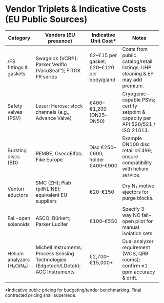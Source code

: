 # Vendor Triplets & Indicative Costs (EU Public Sources)

| Category | Vendors (EU presence) | Indicative Unit Cost* | Notes |
|---|---|---|---|
| /FS fittings & gaskets | Swagelok (VCR®); Parker Veriflo (VacuSeal™); FITOK FR series | €2–€15 per gasket; €20–€120 per body/gland | Costs from public catalog/retail listings; UHP cleaning & EP may add premium. |
| Safety valves (PSV) | Leser; Herose; stock channels (e.g., Advance Valve) | €400–€1,200 (DN25–DN50) | Cryogenic-capable PSVs; certify setpoint & capacity per API 520/521 / ISO 21013. |
| Bursting discs (BD) | REMBE; OsecoElfab; Fike Europe | Disc €250–€600; holder €400–€900 | Example DN100 disc retail ≈€499; ensure compatibility with helium service. |
| Venturi eductors | SMC (ZH); Piab (piINLINE); equivalent EU suppliers | €20–€150 | Dry N₂ motive ejectors for purge blocks. |
| Fail-open solenoids | ASCO; Bürkert; Parker Lucifer | €100–€550 | Specify 3-way NO fail-open pilot for manual isolation sets. |
| Helium analyzers (H₂O/N₂) | Michell Instruments; Process Sensing Technologies (Edgetech/LDetek); AGC Instruments | €2,700–€15,000+ | Dual analyzer requirement (WCS, QRB rooms); confirm ±1 ppm accuracy & drift. |

*Indicative public pricing for budgeting/tender benchmarking. Final contracted pricing shall supersede.
